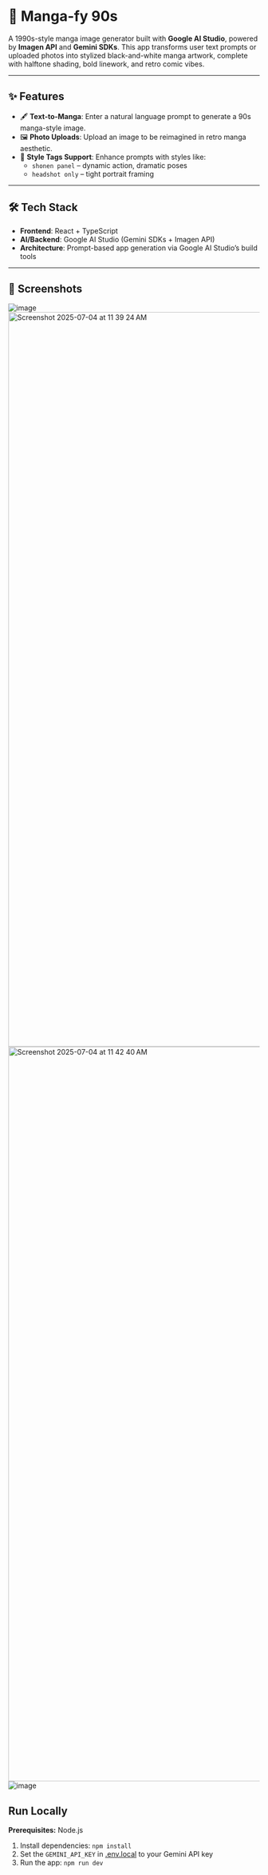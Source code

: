 # 🖤 Manga-fy 90s

A 1990s-style manga image generator built with **Google AI Studio**, powered by **Imagen API** and **Gemini SDKs**. This app transforms user text prompts or uploaded photos into stylized black-and-white manga artwork, complete with halftone shading, bold linework, and retro comic vibes.

---

## ✨ Features

- 🖋️ **Text-to-Manga**: Enter a natural language prompt to generate a 90s manga-style image.
- 🖼️ **Photo Uploads**: Upload an image to be reimagined in retro manga aesthetic.
- 🎨 **Style Tags Support**: Enhance prompts with styles like:
  - `shonen panel` – dynamic action, dramatic poses
  - `headshot only` – tight portrait framing

---

## 🛠 Tech Stack

- **Frontend**: React + TypeScript
- **AI/Backend**: Google AI Studio (Gemini SDKs + Imagen API)
- **Architecture**: Prompt-based app generation via Google AI Studio’s build tools

---

## 📸 Screenshots
![image](https://github.com/user-attachments/assets/be5be6c5-020d-4604-bb58-0dbb998f53cd)
<img width="1470" alt="Screenshot 2025-07-04 at 11 39 24 AM" src="https://github.com/user-attachments/assets/d1e1240b-be7f-4a4d-a8e7-5c06016ba074" />
<img width="1470" alt="Screenshot 2025-07-04 at 11 42 40 AM" src="https://github.com/user-attachments/assets/f94088a7-36e4-4dd3-bf1b-89c0a2913767" />
![image](https://github.com/user-attachments/assets/ae68c1d5-6dd9-4afb-9f3c-03fd9ce356fd)




## Run Locally

**Prerequisites:**  Node.js


1. Install dependencies:
   `npm install`
2. Set the `GEMINI_API_KEY` in [.env.local](.env.local) to your Gemini API key
3. Run the app:
   `npm run dev`
